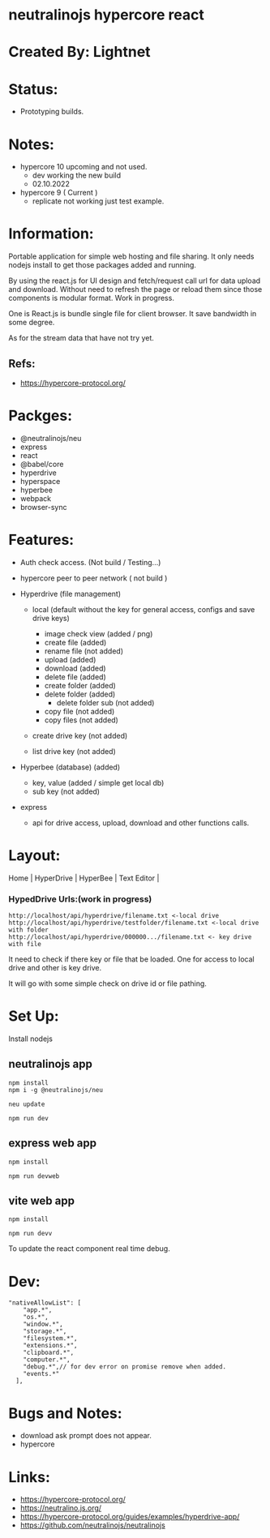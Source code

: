 # neutralinojs hypercore react

# Created By: Lightnet

# Status:
- Prototyping builds.

# Notes:
- hypercore 10 upcoming and not used.
  - dev working the new build
  - 02.10.2022
- hypercore 9 ( Current )
  - replicate not working just test example.

# Information:
  Portable application for simple web hosting and file sharing. It only needs nodejs install to get those packages added and running.

  By using the react.js for UI design and fetch/request call url for data upload and download. Without need to refresh the page or reload them since those components is modular format. Work in progress.

  One is React.js is bundle single file for client browser. It save bandwidth in some degree.

  As for the stream data that have not try yet.
## Refs:
- https://hypercore-protocol.org/

# Packges:
- @neutralinojs/neu
- express
- react
- @babel/core
- hyperdrive
- hyperspace
- hyperbee
- webpack
- browser-sync

# Features:
- Auth check access. (Not build / Testing...)
- hypercore peer to peer network ( not build )
- Hyperdrive (file management)
  - local (default without the key for general access, configs and save drive keys)
    - image check view (added / png)
    - create file (added)
    - rename file (not added)
    - upload (added)
    - download (added)
    - delete file (added)
    - create folder (added)
    - delete folder (added)
      - delete folder sub (not added)
    - copy file (not added)
    - copy files (not added)

  - create drive key (not added)
  - list drive key (not added)
- Hyperbee (database) (added)
  - key, value (added / simple get local db)
  - sub key (not added)

- express
  - api for drive access, upload, download and other functions calls.

# Layout:
Home | HyperDrive | HyperBee | Text Editor |


### HypedDrive Urls:(work in progress)
```
http://localhost/api/hyperdrive/filename.txt <-local drive
http://localhost/api/hyperdrive/testfolder/filename.txt <-local drive with folder
http://localhost/api/hyperdrive/000000.../filename.txt <- key drive with file
```
  It need to check if there key or file that be loaded. One for access to local drive and other is key drive.

  It will go with some simple check on drive id or file pathing.

# Set Up:
  Install nodejs

## neutralinojs app
```
npm install
npm i -g @neutralinojs/neu

neu update

npm run dev
```
## express web app
```
npm install

npm run devweb
```

## vite web app
```
npm install

npm run devv
```
  To update the react component real time debug.

# Dev:
```
"nativeAllowList": [
    "app.*",
    "os.*",
    "window.*",
    "storage.*",
    "filesystem.*",
    "extensions.*",
    "clipboard.*",
    "computer.*",
    "debug.*",// for dev error on promise remove when added.
    "events.*"
  ],
```

# Bugs and Notes:
- download ask prompt does not appear.
- hypercore 

# Links:
- https://hypercore-protocol.org/
- https://neutralino.js.org/
- https://hypercore-protocol.org/guides/examples/hyperdrive-app/
- https://github.com/neutralinojs/neutralinojs